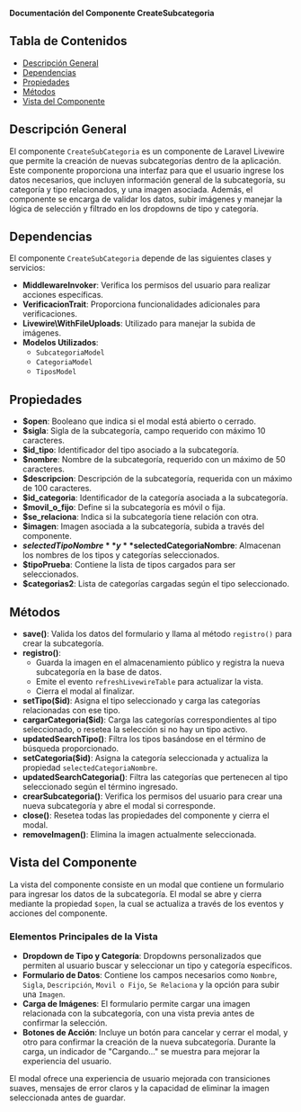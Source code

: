 **Documentación del Componente CreateSubcategoria**

## Tabla de Contenidos
- [Descripción General](#descripción-general)
- [Dependencias](#dependencias)
- [Propiedades](#propiedades)
- [Métodos](#métodos)
- [Vista del Componente](#vista-del-componente)

## Descripción General

El componente `CreateSubCategoria` es un componente de Laravel Livewire que permite la creación de nuevas subcategorías dentro de la aplicación. Este componente proporciona una interfaz para que el usuario ingrese los datos necesarios, que incluyen información general de la subcategoría, su categoría y tipo relacionados, y una imagen asociada. Además, el componente se encarga de validar los datos, subir imágenes y manejar la lógica de selección y filtrado en los dropdowns de tipo y categoría.

## Dependencias

El componente `CreateSubCategoria` depende de las siguientes clases y servicios:
- **MiddlewareInvoker**: Verifica los permisos del usuario para realizar acciones específicas.
- **VerificacionTrait**: Proporciona funcionalidades adicionales para verificaciones.
- **Livewire\WithFileUploads**: Utilizado para manejar la subida de imágenes.
- **Modelos Utilizados**:
  - `SubcategoriaModel`
  - `CategoriaModel`
  - `TiposModel`

## Propiedades

- **$open**: Booleano que indica si el modal está abierto o cerrado.
- **$sigla**: Sigla de la subcategoría, campo requerido con máximo 10 caracteres.
- **$id_tipo**: Identificador del tipo asociado a la subcategoría.
- **$nombre**: Nombre de la subcategoría, requerido con un máximo de 50 caracteres.
- **$descripcion**: Descripción de la subcategoría, requerida con un máximo de 100 caracteres.
- **$id_categoria**: Identificador de la categoría asociada a la subcategoría.
- **$movil_o_fijo**: Define si la subcategoría es móvil o fija.
- **$se_relaciona**: Indica si la subcategoría tiene relación con otra.
- **$imagen**: Imagen asociada a la subcategoría, subida a través del componente.
- **$selectedTipoNombre** y **$selectedCategoriaNombre**: Almacenan los nombres de los tipos y categorías seleccionados.
- **$tipoPrueba**: Contiene la lista de tipos cargados para ser seleccionados.
- **$categorias2**: Lista de categorías cargadas según el tipo seleccionado.

## Métodos

- **save()**: Valida los datos del formulario y llama al método `registro()` para crear la subcategoría.
- **registro()**:
  - Guarda la imagen en el almacenamiento público y registra la nueva subcategoría en la base de datos.
  - Emite el evento `refreshLivewireTable` para actualizar la vista.
  - Cierra el modal al finalizar.
- **setTipo($id)**: Asigna el tipo seleccionado y carga las categorías relacionadas con ese tipo.
- **cargarCategoria($id)**: Carga las categorías correspondientes al tipo seleccionado, o resetea la selección si no hay un tipo activo.
- **updatedSearchTipo()**: Filtra los tipos basándose en el término de búsqueda proporcionado.
- **setCategoria($id)**: Asigna la categoría seleccionada y actualiza la propiedad `selectedCategoriaNombre`.
- **updatedSearchCategoria()**: Filtra las categorías que pertenecen al tipo seleccionado según el término ingresado.
- **crearSubcategoria()**: Verifica los permisos del usuario para crear una nueva subcategoría y abre el modal si corresponde.
- **close()**: Resetea todas las propiedades del componente y cierra el modal.
- **removeImagen()**: Elimina la imagen actualmente seleccionada.

## Vista del Componente

La vista del componente consiste en un modal que contiene un formulario para ingresar los datos de la subcategoría. El modal se abre y cierra mediante la propiedad `$open`, la cual se actualiza a través de los eventos y acciones del componente.

### Elementos Principales de la Vista

- **Dropdown de Tipo y Categoría**: Dropdowns personalizados que permiten al usuario buscar y seleccionar un tipo y categoría específicos.
- **Formulario de Datos**: Contiene los campos necesarios como `Nombre`, `Sigla`, `Descripción`, `Movil o Fijo`, `Se Relaciona` y la opción para subir una `Imagen`.
- **Carga de Imágenes**: El formulario permite cargar una imagen relacionada con la subcategoría, con una vista previa antes de confirmar la selección.
- **Botones de Acción**: Incluye un botón para cancelar y cerrar el modal, y otro para confirmar la creación de la nueva subcategoría. Durante la carga, un indicador de "Cargando..." se muestra para mejorar la experiencia del usuario.

El modal ofrece una experiencia de usuario mejorada con transiciones suaves, mensajes de error claros y la capacidad de eliminar la imagen seleccionada antes de guardar.


